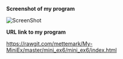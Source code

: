 **Screenshot of my program**

![ScreenShot](https://github.com/mettemark/My-MiniEx/blob/master/mini_ex6/Sk%C3%A6rmbillede%202018-03-19%20kl.%2016.22.05.png)



**URL link to my program**

https://rawgit.com/mettemark/My-MiniEx/master/mini_ex6/mini_ex6/index.html
